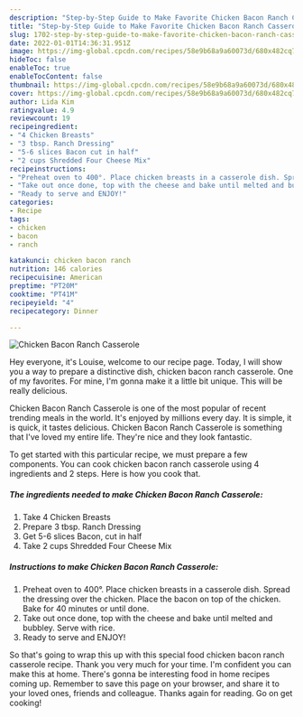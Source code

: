 ```yaml
---
description: "Step-by-Step Guide to Make Favorite Chicken Bacon Ranch Casserole"
title: "Step-by-Step Guide to Make Favorite Chicken Bacon Ranch Casserole"
slug: 1702-step-by-step-guide-to-make-favorite-chicken-bacon-ranch-casserole
date: 2022-01-01T14:36:31.951Z
image: https://img-global.cpcdn.com/recipes/58e9b68a9a60073d/680x482cq70/chicken-bacon-ranch-casserole-recipe-main-photo.jpg
hideToc: false
enableToc: true
enableTocContent: false
thumbnail: https://img-global.cpcdn.com/recipes/58e9b68a9a60073d/680x482cq70/chicken-bacon-ranch-casserole-recipe-main-photo.jpg
cover: https://img-global.cpcdn.com/recipes/58e9b68a9a60073d/680x482cq70/chicken-bacon-ranch-casserole-recipe-main-photo.jpg
author: Lida Kim
ratingvalue: 4.9
reviewcount: 19
recipeingredient:
- "4 Chicken Breasts"
- "3 tbsp. Ranch Dressing"
- "5-6 slices Bacon cut in half"
- "2 cups Shredded Four Cheese Mix"
recipeinstructions:
- "Preheat oven to 400°. Place chicken breasts in a casserole dish. Spread the dressing over the chicken. Place the bacon on top of the chicken. Bake for 40 minutes or until done."
- "Take out once done, top with the cheese and bake until melted and bubbley. Serve with rice."
- "Ready to serve and ENJOY!"
categories:
- Recipe
tags:
- chicken
- bacon
- ranch

katakunci: chicken bacon ranch 
nutrition: 146 calories
recipecuisine: American
preptime: "PT20M"
cooktime: "PT41M"
recipeyield: "4"
recipecategory: Dinner

---
```



![Chicken Bacon Ranch Casserole](https://img-global.cpcdn.com/recipes/58e9b68a9a60073d/680x482cq70/chicken-bacon-ranch-casserole-recipe-main-photo.jpg)

Hey everyone, it's Louise, welcome to our recipe page. Today, I will show you a way to prepare a distinctive dish, chicken bacon ranch casserole. One of my favorites. For mine, I'm gonna make it a little bit unique. This will be really delicious.



Chicken Bacon Ranch Casserole is one of the most popular of recent trending meals in the world. It's enjoyed by millions every day. It is simple, it is quick, it tastes delicious. Chicken Bacon Ranch Casserole is something that I've loved my entire life. They're nice and they look fantastic.


To get started with this particular recipe, we must prepare a few components. You can cook chicken bacon ranch casserole using 4 ingredients and 2 steps. Here is how you cook that.

<!--inarticleads1-->

##### The ingredients needed to make Chicken Bacon Ranch Casserole:

1. Take 4 Chicken Breasts
1. Prepare 3 tbsp. Ranch Dressing
1. Get 5-6 slices Bacon, cut in half
1. Take 2 cups Shredded Four Cheese Mix




<!--inarticleads2-->

##### Instructions to make Chicken Bacon Ranch Casserole:

1. Preheat oven to 400°. Place chicken breasts in a casserole dish. Spread the dressing over the chicken. Place the bacon on top of the chicken. Bake for 40 minutes or until done.
1. Take out once done, top with the cheese and bake until melted and bubbley. Serve with rice.
1. Ready to serve and ENJOY!



So that's going to wrap this up with this special food chicken bacon ranch casserole recipe. Thank you very much for your time. I'm confident you can make this at home. There's gonna be interesting food in home recipes coming up. Remember to save this page on your browser, and share it to your loved ones, friends and colleague. Thanks again for reading. Go on get cooking!
